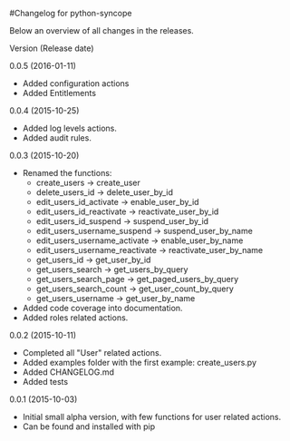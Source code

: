 #Changelog for python-syncope

Below an overview of all changes in the releases.

Version (Release date)

0.0.5   (2016-01-11)

  * Added configuration actions
  * Added Entitlements

0.0.4   (2015-10-25)

  * Added log levels actions.
  * Added audit rules.

0.0.3   (2015-10-20)

  * Renamed the functions:
    * create_users -> create_user
    * delete_users_id -> delete_user_by_id
    * edit_users_id_activate -> enable_user_by_id
    * edit_users_id_reactivate -> reactivate_user_by_id
    * edit_users_id_suspend -> suspend_user_by_id
    * edit_users_username_suspend -> suspend_user_by_name
    * edit_users_username_activate -> enable_user_by_name
    * edit_users_username_reactivate -> reactivate_user_by_name
    * get_users_id -> get_user_by_id
    * get_users_search -> get_users_by_query
    * get_users_search_page -> get_paged_users_by_query
    * get_users_search_count -> get_user_count_by_query
    * get_users_username -> get_user_by_name
  * Added code coverage into documentation.
  * Added roles related actions.

0.0.2   (2015-10-11)

  * Completed all "User" related actions.
  * Added examples folder with the first example: create_users.py
  * Added CHANGELOG.md
  * Added tests

0.0.1   (2015-10-03)

  * Initial small alpha version, with few functions for user related actions.
  * Can be found and installed with pip
